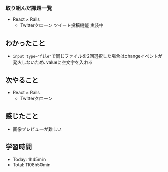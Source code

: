 ### 取り組んだ課題一覧
- React × Rails
  - Twitterクローン ツイート投稿機能 実装中
## わかったこと
- `input type="file"`で同じファイルを2回選択した場合はchangeイベントが発火しないため､valueに空文字を入れる
## 次やること
- React × Rails
  - Twitterクローン
## 感じたこと
- 画像プレビューが難しい
## 学習時間
- Today: 1h45min
- Total: 1108h50min